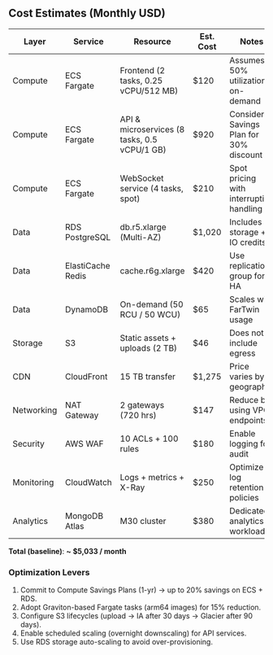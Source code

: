 ## Cost Estimates (Monthly USD)

| Layer | Service | Resource | Est. Cost | Notes |
|-------|---------|----------|-----------|-------|
| Compute | ECS Fargate | Frontend (2 tasks, 0.25 vCPU/512 MB) | $120 | Assumes 50% utilization, on-demand |
| Compute | ECS Fargate | API & microservices (8 tasks, 0.5 vCPU/1 GB) | $920 | Consider Savings Plan for 30% discount |
| Compute | ECS Fargate | WebSocket service (4 tasks, spot) | $210 | Spot pricing with interruption handling |
| Data | RDS PostgreSQL | db.r5.xlarge (Multi-AZ) | $1,020 | Includes storage + IO credits |
| Data | ElastiCache Redis | cache.r6g.xlarge | $420 | Use replication group for HA |
| Data | DynamoDB | On-demand (50 RCU / 50 WCU) | $65 | Scales with FarTwin usage |
| Storage | S3 | Static assets + uploads (2 TB) | $46 | Does not include egress |
| CDN | CloudFront | 15 TB transfer | $1,275 | Price varies by geography |
| Networking | NAT Gateway | 2 gateways (720 hrs) | $147 | Reduce by using VPC endpoints |
| Security | AWS WAF | 10 ACLs + 100 rules | $180 | Enable logging for audit |
| Monitoring | CloudWatch | Logs + metrics + X-Ray | $250 | Optimize log retention policies |
| Analytics | MongoDB Atlas | M30 cluster | $380 | Dedicated analytics workload |

**Total (baseline)**: **~ $5,033 / month**

### Optimization Levers
1. Commit to Compute Savings Plans (1-yr) → up to 20% savings on ECS + RDS.
2. Adopt Graviton-based Fargate tasks (arm64 images) for 15% reduction.
3. Configure S3 lifecycles (upload → IA after 30 days → Glacier after 90 days).
4. Enable scheduled scaling (overnight downscaling) for API services.
5. Use RDS storage auto-scaling to avoid over-provisioning.
